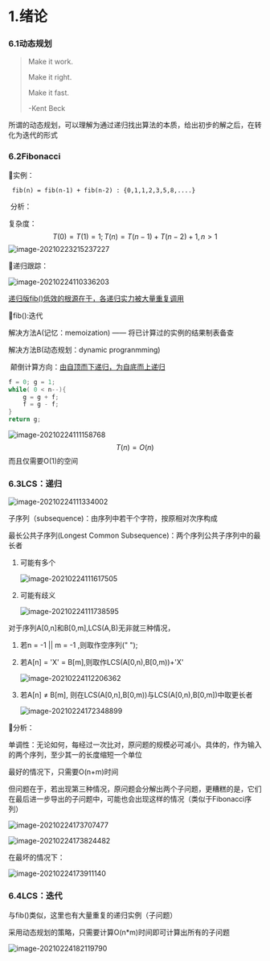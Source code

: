 # 1.绪论

### 6.1动态规划

>   Make it work.
>
>   Make it right.
>
>   Make it fast.
>
>   -Kent Beck

所谓的动态规划，可以理解为通过递归找出算法的本质，给出初步的解之后，在转化为迭代的形式

### 6.2Fibonacci

🔎实例：

` fib(n) = fib(n-1) + fib(n-2) : {0,1,1,2,3,5,8,....}`

​	分析：

复杂度：
$$
T(0) = T(1) = 1;   T(n)= T(n-1)+T(n-2)+1,n>1
$$
![image-20210223215237227](https://i.loli.net/2021/02/23/diVHlKgX5rDTAPI.png)

 📍递归跟踪：

![image-20210224110336203](https://i.loli.net/2021/02/24/QgjexmhJ1kRHMqr.png)

<u>递归版fib()低效的根源在于，各递归实力被大量重复调用</u>

📍fib():迭代

解决方法A(记忆：memoization) —— 将已计算过的实例的结果制表备查

解决方法B(动态规划：dynamic progranmming)

​	颠倒计算方向：<u>由自顶而下递归，为自底而上递归</u>

```cpp
f = 0; g = 1;
while( 0 < n--){
    g = g + f;
    f = g - f;
}
return g;
```

![image-20210224111158768](https://i.loli.net/2021/02/24/joQxI92AiSwKZDd.png)
$$
T(n) = O(n)
$$
而且仅需要O(1)的空间

### 6.3LCS：递归

![image-20210224111334002](https://i.loli.net/2021/02/24/J9ohgxi1pMKZkAz.png)

子序列（subsequence)：由序列中若干个字符，按原相对次序构成

最长公共子序列(Longest Common Subsequence)：两个序列公共子序列中的最长者

1.  可能有多个

    ![image-20210224111617505](https://i.loli.net/2021/02/24/CIDrzNlXFctZsiw.png)

2.  可能有歧义

    ![image-20210224111738595](https://i.loli.net/2021/02/24/TwOKr698cJbfkA4.png)

对于序列A[0,n]和B[0,m],LCS(A,B)无非就三种情况，

1.  若n = -1 || m =  -1 ,则取作空序列(" ");

2.  若A[n] = 'X' = B[m],则取作LCS(A[0,n),B[0,m))+'X'

    ![image-20210224112206362](https://i.loli.net/2021/02/24/xAWzZYBlV9myw8a.png)

3.  若A[n] ≠ B[m], 则在LCS(A[0,n],B[0,m))与LCS(A[0,n),B[0,m])中取更长者

    ![image-20210224172348899](https://i.loli.net/2021/02/24/JgVEAG9C748OLum.png)

🔎分析：

单调性：无论如何，每经过一次比对，原问题的规模必可减小。具体的，作为输入的两个序列，至少其一的长度缩短一个单位

最好的情况下，只需要O(n+m)时间

但问题在于，若出现第三种情况，原问题会分解出两个子问题，更糟糕的是，它们在最后进一步导出的子问题中，可能也会出现这样的情况（类似于Fibonacci序列）

![image-20210224173707477](https://i.loli.net/2021/02/24/TtQZ42fyjpPBmYL.png)

![image-20210224173824482](https://i.loli.net/2021/02/24/VQL39B4AoFltjad.png)

在最坏的情况下：

![image-20210224173911140](https://i.loli.net/2021/02/24/MCNxK7HwqlvaZjg.png)

### 6.4LCS：迭代

与fib()类似，这里也有大量重复的递归实例（子问题）

采用动态规划的策略，只需要计算O(n*m)时间即可计算出所有的子问题

![image-20210224182119790](https://i.loli.net/2021/02/24/mrWJlz1bwUvKca4.png)

